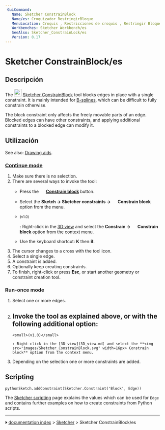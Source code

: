 ```yaml
---
 GuiCommand:
   Name: Sketcher ConstrainBlock
   Name/es: Croquizador RestringirBloque
   MenuLocation: Croquis , Restricciones de croquis , Restringir Bloque
   Workbenches: Sketcher Workbench/es
   SeeAlso: Sketcher_ConstrainLock/es
   Version: 0.17
---
```


# Sketcher ConstrainBlock/es


</div>



## Descripción

The <img alt="" src=images/Sketcher_ConstrainBlock.svg  style="width:24px;"> [Sketcher ConstrainBlock](Sketcher_ConstrainBlock.md) tool blocks edges in place with a single constraint. It is mainly intended for [B-splines](Sketcher_CreateBSpline.md), which can be difficult to fully constrain otherwise.

The block constraint only affects the freely movable parts of an edge. Blocked edges can have other constraints, and applying additional constraints to a blocked edge can modify it.




<div class="mw-translate-fuzzy">

## Utilización


</div>

See also: [Drawing aids](Sketcher_Workbench#Drawing_aids.md).

### [Continue mode](Sketcher_Workbench#Continue_modes.md) 

1.  Make sure there is no selection.
2.  There are several ways to invoke the tool:
    -   Press the **<img src="images/Sketcher_ConstrainBlock.svg" width=16px> [Constrain block](Sketcher_ConstrainBlock.md)** button.

    -   Select the **Sketch → Sketcher constraints → <img src="images/Sketcher_ConstrainBlock.svg" width=16px> Constrain block** option from the menu.

    -   
        <small>(v1.0)</small> 
        
        : Right-click in the [3D view](3D_view.md) and select the **Constrain → <img src="images/Sketcher_ConstrainBlock.svg" width=16px> Constrain block** option from the context menu.

    -   Use the keyboard shortcut: **K** then **B**.
3.  The cursor changes to a cross with the tool icon.
4.  Select a single edge.
5.  A constraint is added.
6.  Optionally keep creating constraints.
7.  To finish, right-click or press **Esc**, or start another geometry or constraint creation tool.

### Run-once mode 

1.  Select one or more edges.
2.  Invoke the tool as explained above, or with the following additional option:
    -   
        <small>(v1.0)</small> 
        
        : Right-click in the [3D view](3D_view.md) and select the **<img src="images/Sketcher_ConstrainBlock.svg" width=16px> Constrain block** option from the context menu.
3.  Depending on the selection one or more constraints are added.

## Scripting


```pythonSketch.addConstraint(Sketcher.Constraint('Block', Edge))```

The [Sketcher scripting](Sketcher_scripting.md) page explains the values which can be used for `Edge` and contains further examples on how to create constraints from Python scripts.


<div class="mw-translate-fuzzy">





</div>



---
⏵ [documentation index](../README.md) > [Sketcher](Sketcher_Workbench.md) > Sketcher ConstrainBlock/es
